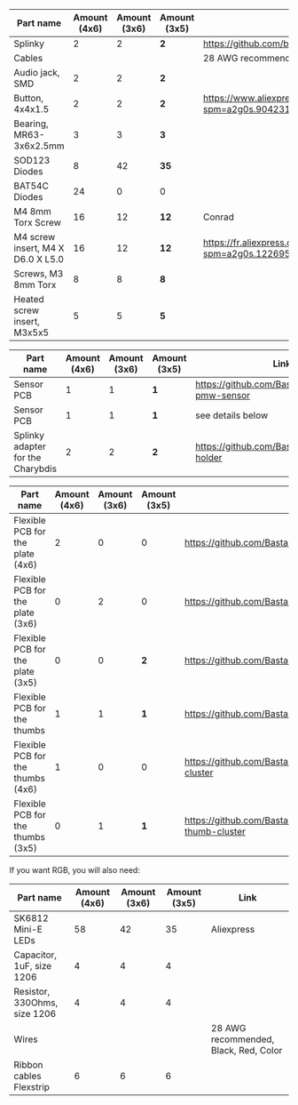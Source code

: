 
| Part name                         | Amount (4x6) | Amount (3x6) |  Amount (3x5) | Link                                                                                       |
| --------------------------------- | ------------ | ------------ | ------------  | ------------------------------------------------------------------------------------------ |
| Splinky                           | 2            | 2            | **2**         | https://github.com/bastardkb/splinky                                                       |
| Cables                            |              |              |               | 28 AWG recommended                                                                         |
| Audio jack, SMD                   | 2            | 2            | **2**         |                                                                                            |
| Button, 4x4x1.5                   | 2            | 2            | **2**         | https://www.aliexpress.com/item/1005001304569553.html?spm=a2g0s.9042311.0.0.27424c4dDwgcp7 |
| Bearing, MR63-3x6x2.5mm           | 3            | 3            | **3**         |                                                                                            |
| SOD123 Diodes                     | 8            | 42           | **35**        |                                                                                            |
| BAT54C Diodes                     | 24           | 0            | 0             |                                                                                            |
| M4 8mm Torx Screw                 | 16           | 12           | **12**        | Conrad                                                                                     |
| M4 screw insert, M4 X D6.0 X L5.0 | 16           | 12           | **12**        | https://fr.aliexpress.com/item/4000232925592.html?spm=a2g0s.12269583.0.0.6aef4f282LZO4v    |
| Screws, M3 8mm Torx               | 8            | 8            | **8**         |                                                                                            |
| Heated screw insert, M3x5x5       | 5            | 5            | **5**         |                                                                                            |


| Part name                         | Amount (4x6) | Amount (3x6) |  Amount (3x5) | Link                                                                                       |
| --------------------------------- | ------------ | ------------ | ------------  | ------------------------------------------------------------------------------------------ |
| Sensor PCB                        | 1            | 1            | **1**         | https://github.com/Bastardkb/charybdis-pmw-sensor                                          |
| Sensor PCB                        | 1            | 1            | **1**         | see details below                                                                          |
| Splinky adapter for the Charybdis | 2            | 2            | **2**         | https://github.com/Bastardkb/Elite-C-holder                                                |

| Part name                         | Amount (4x6) | Amount (3x6) |  Amount (3x5) | Link                                                                                       |
| --------------------------------- | ------------ | ------------ | ------------  | ------------------------------------------------------------------------------------------ |
| Flexible PCB for the plate (4x6)  | 2            | 0            | 0             | https://github.com/Bastardkb/Scylla-PCB-Plate                                              |
| Flexible PCB for the plate (3x6)  | 0            | 2            | 0             | https://github.com/Bastardkb/TBK-Mini-PCB-plate                                            |
| Flexible PCB for the plate (3x5)  | 0            | 0            | **2**         | https://github.com/Bastardkb/Skeletyl-PCB-plate                                            |
| Flexible PCB for the thumbs       | 1            | 1            | **1**         | https://github.com/Bastardkb/PCB_thumbs_Charybdis                                          |
| Flexible PCB for the thumbs (4x6) | 1            | 0            | 0             | https://github.com/Bastardkb/Scylla-PCB-thumb-cluster                                      |
| Flexible PCB for the thumbs (3x5) | 0            | 1            | **1**         | https://github.com/Bastardkb/TBK-Mini-PCB-thumb-cluster                                    |


If you want RGB, you will also need:

| Part name          |  Amount (4x6) | Amount (3x6)  | Amount (3x5)  | Link       |
| ------------------ | ------ | ----------| ---------- | ---------- |
| SK6812 Mini-E LEDs | 58  | 42  | 35  | Aliexpress |
| Capacitor, 1uF, size 1206          | 4  |  4 |  4   |                                  |
| Resistor, 330Ohms, size 1206       | 4   |  4 |  4  |                                  |
| Wires                   |     |    | | 28 AWG recommended, Black, Red, Color |
| Ribbon cables Flexstrip | 6    | 6  | 6 |    |             
